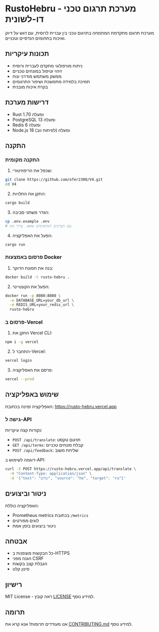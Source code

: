 # RustoHebru - מערכת תרגום טכני דו-לשונית

מערכת תרגום מתקדמת המתמחה בתרגום טכני בין עברית לרוסית, עם דגש על דיוק ואיכות בתחומים הנדסיים וטכניים.

## תכונות עיקריות

- ניתוח מורפולוגי מתקדם לעברית ורוסית
- זיהוי וטיפול במונחים טכניים
- ממשק משתמש מודרני ונוח
- תמיכה בלמידה מתמשכת ושיפור התרגומים
- בקרת איכות מובנית

## דרישות מערכת

- Rust 1.70 ומעלה
- PostgreSQL 13 ומעלה
- Redis 6 ומעלה
- Node.js 18 ומעלה (לפיתוח ווב)

## התקנה

### התקנה מקומית

1. שכפל את הריפוזיטורי:
```bash
git clone https://github.com/ofer2300/V4.git
cd V4
```

2. התקן את התלויות:
```bash
cargo build
```

3. הגדר משתני סביבה:
```bash
cp .env.example .env
# ערוך את .env עם הערכים המתאימים
```

4. הפעל את האפליקציה:
```bash
cargo run
```

### פרסום באמצעות Docker

1. בנה את תמונת הדוקר:
```bash
docker build -t rusto-hebru .
```

2. הפעל את הקונטיינר:
```bash
docker run -p 8080:8080 \
  -e DATABASE_URL=your_db_url \
  -e REDIS_URL=your_redis_url \
  rusto-hebru
```

### פרסום ב-Vercel

1. התקן את Vercel CLI:
```bash
npm i -g vercel
```

2. התחבר ל-Vercel:
```bash
vercel login
```

3. פרסם את האפליקציה:
```bash
vercel --prod
```

## שימוש באפליקציה

האפליקציה זמינה בכתובת: https://rusto-hebru.vercel.app

### גישה ל-API

נקודות קצה עיקריות:
- `POST /api/translate`: תרגום טקסט
- `GET /api/terms`: קבלת מונחים טכניים
- `POST /api/feedback`: שליחת משוב

דוגמה לשימוש ב-API:
```bash
curl -X POST https://rusto-hebru.vercel.app/api/translate \
  -H "Content-Type: application/json" \
  -d '{"text": "שלום", "source": "he", "target": "ru"}'
```

## ניטור וביצועים

האפליקציה כוללת:
- Prometheus metrics בכתובת `/metrics`
- לוגים מפורטים
- ניטור ביצועים בזמן אמת

## אבטחה

- כל הבקשות מוצפנות ב-HTTPS
- הגנה מפני CSRF
- הגבלת קצב בקשות
- סינון קלט

## רישיון

MIT License - ראה קובץ [LICENSE](LICENSE) למידע נוסף.

## תרומה

אנו מעודדים תרומות! אנא קרא את [CONTRIBUTING.md](CONTRIBUTING.md) למידע נוסף.
